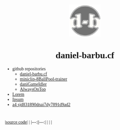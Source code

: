 <div style="text-align:center;">
  <img src="/img/favicon.png?" width="100px">
  <h1 style="font-family:'Cooper Black 2';">daniel-barbu.cf</h1>
</div>

* github repositories
  * [daniel-barbu.cf](https://github.com/daniel-barbu/daniel-barbu.cf/)
  * [miniclip-8BallPool-trainer](https://github.com/daniel-barbu/miniclip-8BallPool-trainer/)
  * [daniGameIdler](https://github.com/daniel-barbu/daniGameIdler/)
  * [AlwaysOnTop](https://github.com/daniel-barbu/AlwaysOnTop/)
* [Lorem](https://github.com/daniel-barbu?tab=repositories/)
* [Ipsum](https://github.com/daniel-barbu?tab=repositories/)
* [a4 sjd831890dnai7dy7891d9ad2](https://github.com/daniel-barbu?tab=repositories/)

<h1></h1>  

|[source code](https://github.com/daniel-barbu/daniel-barbu.cf/)|  |
|---:||---:|
|   |  |


<!--
<span style="font-size:140%;">➪Bine ati venit pe site-ul meu!</span>  
Numele meu este Daniel Barbu, am 15 ani si sunt din Bucuresti. Mai jos gasiti cateva dintre proiectele mele.
<h1></h1>
-->

<script>
  var link=document.createElement("link");
  link.rel="icon";
  link.href="/img/favicon.png?";
  document.getElementsByTagName("head")[0].appendChild(link);
  document.getElementsByTagName("h1")[0].remove();
</script>
<style>
  @font-face {font-family:'Cooper Black 2'; src:url(/fonts/CooperBlack2.woff);}
  @font-face {font-family:'Lucida Sans Unicode'; src:url(/fonts/LucidaSansUnicode.woff);}
  body {font-family:"Lucida Sans Unicode";}
</style>
 
